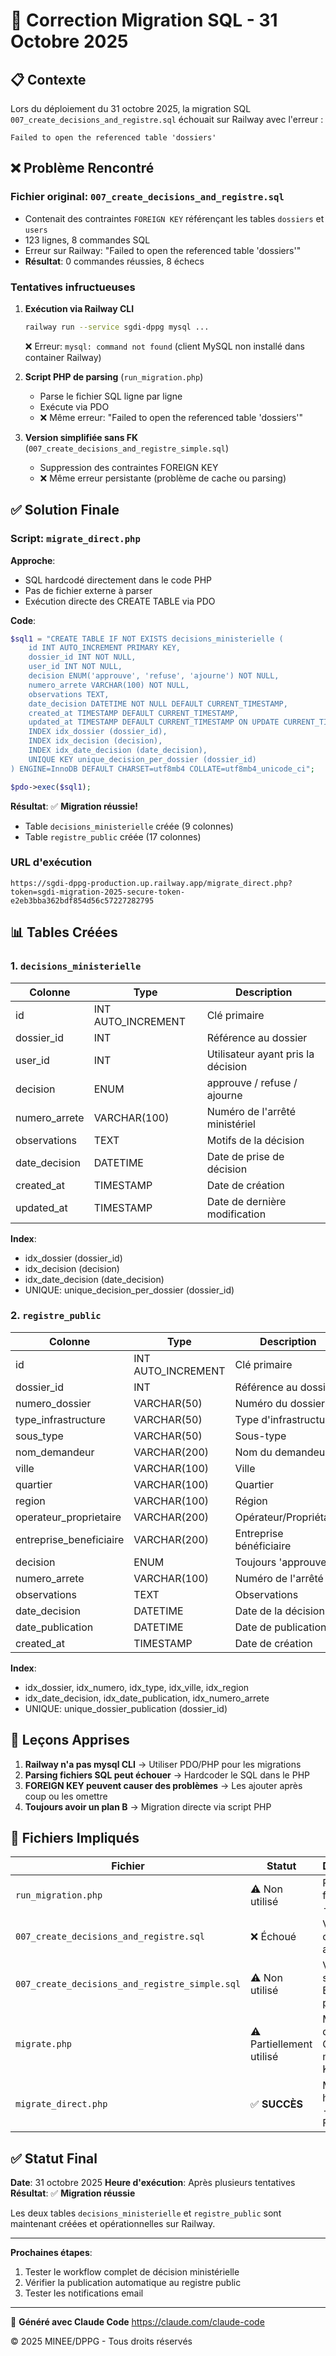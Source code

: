 # 🔧 Correction Migration SQL - 31 Octobre 2025

## 📋 Contexte

Lors du déploiement du 31 octobre 2025, la migration SQL `007_create_decisions_and_registre.sql` échouait sur Railway avec l'erreur :
```
Failed to open the referenced table 'dossiers'
```

## ❌ Problème Rencontré

### Fichier original: `007_create_decisions_and_registre.sql`
- Contenait des contraintes `FOREIGN KEY` référençant les tables `dossiers` et `users`
- 123 lignes, 8 commandes SQL
- Erreur sur Railway: "Failed to open the referenced table 'dossiers'"
- **Résultat**: 0 commandes réussies, 8 échecs

### Tentatives infructueuses

1. **Exécution via Railway CLI**
   ```bash
   railway run --service sgdi-dppg mysql ...
   ```
   ❌ Erreur: `mysql: command not found` (client MySQL non installé dans container Railway)

2. **Script PHP de parsing** (`run_migration.php`)
   - Parse le fichier SQL ligne par ligne
   - Exécute via PDO
   - ❌ Même erreur: "Failed to open the referenced table 'dossiers'"

3. **Version simplifiée sans FK** (`007_create_decisions_and_registre_simple.sql`)
   - Suppression des contraintes FOREIGN KEY
   - ❌ Même erreur persistante (problème de cache ou parsing)

## ✅ Solution Finale

### Script: `migrate_direct.php`

**Approche**:
- SQL hardcodé directement dans le code PHP
- Pas de fichier externe à parser
- Exécution directe des CREATE TABLE via PDO

**Code**:
```php
$sql1 = "CREATE TABLE IF NOT EXISTS decisions_ministerielle (
    id INT AUTO_INCREMENT PRIMARY KEY,
    dossier_id INT NOT NULL,
    user_id INT NOT NULL,
    decision ENUM('approuve', 'refuse', 'ajourne') NOT NULL,
    numero_arrete VARCHAR(100) NOT NULL,
    observations TEXT,
    date_decision DATETIME NOT NULL DEFAULT CURRENT_TIMESTAMP,
    created_at TIMESTAMP DEFAULT CURRENT_TIMESTAMP,
    updated_at TIMESTAMP DEFAULT CURRENT_TIMESTAMP ON UPDATE CURRENT_TIMESTAMP,
    INDEX idx_dossier (dossier_id),
    INDEX idx_decision (decision),
    INDEX idx_date_decision (date_decision),
    UNIQUE KEY unique_decision_per_dossier (dossier_id)
) ENGINE=InnoDB DEFAULT CHARSET=utf8mb4 COLLATE=utf8mb4_unicode_ci";

$pdo->exec($sql1);
```

**Résultat**:
✅ **Migration réussie!**
- Table `decisions_ministerielle` créée (9 colonnes)
- Table `registre_public` créée (17 colonnes)

### URL d'exécution

```
https://sgdi-dppg-production.up.railway.app/migrate_direct.php?token=sgdi-migration-2025-secure-token-e2eb3bba362bdf854d56c57227282795
```

## 📊 Tables Créées

### 1. `decisions_ministerielle`

| Colonne | Type | Description |
|---------|------|-------------|
| id | INT AUTO_INCREMENT | Clé primaire |
| dossier_id | INT | Référence au dossier |
| user_id | INT | Utilisateur ayant pris la décision |
| decision | ENUM | approuve / refuse / ajourne |
| numero_arrete | VARCHAR(100) | Numéro de l'arrêté ministériel |
| observations | TEXT | Motifs de la décision |
| date_decision | DATETIME | Date de prise de décision |
| created_at | TIMESTAMP | Date de création |
| updated_at | TIMESTAMP | Date de dernière modification |

**Index**:
- idx_dossier (dossier_id)
- idx_decision (decision)
- idx_date_decision (date_decision)
- UNIQUE: unique_decision_per_dossier (dossier_id)

### 2. `registre_public`

| Colonne | Type | Description |
|---------|------|-------------|
| id | INT AUTO_INCREMENT | Clé primaire |
| dossier_id | INT | Référence au dossier |
| numero_dossier | VARCHAR(50) | Numéro du dossier |
| type_infrastructure | VARCHAR(50) | Type d'infrastructure |
| sous_type | VARCHAR(50) | Sous-type |
| nom_demandeur | VARCHAR(200) | Nom du demandeur |
| ville | VARCHAR(100) | Ville |
| quartier | VARCHAR(100) | Quartier |
| region | VARCHAR(100) | Région |
| operateur_proprietaire | VARCHAR(200) | Opérateur/Propriétaire |
| entreprise_beneficiaire | VARCHAR(200) | Entreprise bénéficiaire |
| decision | ENUM | Toujours 'approuve' |
| numero_arrete | VARCHAR(100) | Numéro de l'arrêté |
| observations | TEXT | Observations |
| date_decision | DATETIME | Date de la décision |
| date_publication | DATETIME | Date de publication |
| created_at | TIMESTAMP | Date de création |

**Index**:
- idx_dossier, idx_numero, idx_type, idx_ville, idx_region
- idx_date_decision, idx_date_publication, idx_numero_arrete
- UNIQUE: unique_dossier_publication (dossier_id)

## 🎯 Leçons Apprises

1. **Railway n'a pas mysql CLI** → Utiliser PDO/PHP pour les migrations
2. **Parsing fichiers SQL peut échouer** → Hardcoder le SQL dans le PHP
3. **FOREIGN KEY peuvent causer des problèmes** → Les ajouter après coup ou les omettre
4. **Toujours avoir un plan B** → Migration directe via script PHP

## 📝 Fichiers Impliqués

| Fichier | Statut | Description |
|---------|--------|-------------|
| `run_migration.php` | ⚠️ Non utilisé | Parse fichier SQL - Échoué |
| `007_create_decisions_and_registre.sql` | ❌ Échoué | Version originale avec FK |
| `007_create_decisions_and_registre_simple.sql` | ⚠️ Non utilisé | Version sans FK - Échoué au parsing |
| `migrate.php` | ⚠️ Partiellement utilisé | Mode diagnostic OK, migration KO |
| `migrate_direct.php` | ✅ **SUCCÈS** | Migration hardcodée - Fonctionne |

## ✅ Statut Final

**Date**: 31 octobre 2025
**Heure d'exécution**: Après plusieurs tentatives
**Résultat**: ✅ **Migration réussie**

Les deux tables `decisions_ministerielle` et `registre_public` sont maintenant créées et opérationnelles sur Railway.

---

**Prochaines étapes**:
1. Tester le workflow complet de décision ministérielle
2. Vérifier la publication automatique au registre public
3. Tester les notifications email

---

🤖 **Généré avec Claude Code**
https://claude.com/claude-code

© 2025 MINEE/DPPG - Tous droits réservés
